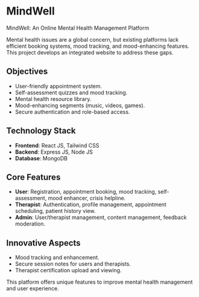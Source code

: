 # MindWell
MindWell: An Online Mental Health Management Platform

Mental health issues are a global concern, but existing platforms lack efficient booking systems, mood tracking, and mood-enhancing features. This project develops an integrated website to address these gaps.

## Objectives
- User-friendly appointment system.
- Self-assessment quizzes and mood tracking.
- Mental health resource library.
- Mood-enhancing segments (music, videos, games).
- Secure authentication and role-based access.

## Technology Stack
- **Frontend**: React JS, Tailwind CSS
- **Backend**: Express JS, Node JS
- **Database**: MongoDB

## Core Features
- **User**: Registration, appointment booking, mood tracking, self-assessment, mood enhancer, crisis helpline.
- **Therapist**: Authentication, profile management, appointment scheduling, patient history view.
- **Admin**: User/therapist management, content management, feedback moderation.

## Innovative Aspects
- Mood tracking and enhancement.
- Secure session notes for users and therapists.
- Therapist certification upload and viewing.

This platform offers unique features to improve mental health management and user experience.
